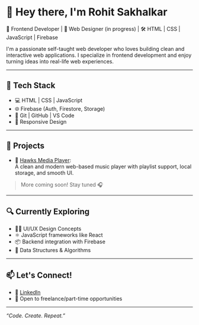 # 👋 Hey there, I'm Rohit Sakhalkar

🚀 Frontend Developer | 🎨 Web Designer (in progress) | 🛠 HTML | CSS | JavaScript | Firebase

I'm a passionate self-taught web developer who loves building clean and interactive web applications. I specialize in frontend development and enjoy turning ideas into real-life web experiences.

---

## 🔧 Tech Stack
- 💻 HTML | CSS | JavaScript
- 🌐 Firebase (Auth, Firestore, Storage)
- 🧰 Git | GitHub | VS Code
- 📱 Responsive Design

---

## 💼 Projects
- 🎵 [Hawks Media Player](https://github.com/Rohitsakhalkar/Hawks_Media_Player):  
  A clean and modern web-based music player with playlist support, local storage, and smooth UI.

> More coming soon! Stay tuned 🎧

---

## 🔍 Currently Exploring
- 👨‍🎨 UI/UX Design Concepts  
- ⚛️ JavaScript frameworks like React  
- 📦 Backend integration with Firebase  
- 🧠 Data Structures & Algorithms

---

## 📫 Let's Connect!
- 🔗 [LinkedIn](https://www.linkedin.com/in/rohitsakhalkar9347/)
- 💬 Open to freelance/part-time opportunities

---

*“Code. Create. Repeat.”*

